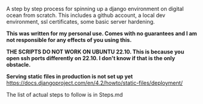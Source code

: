 A step by step process for spinning up a django environment on digital ocean from scratch.
This includes a github account, a local dev environment, ssl certificates, some basic server hardening.

**This was written for my personal use. Comes with no guarantees and I am not responsible for any effects of you using this.**

**THE SCRIPTS DO NOT WORK ON UBUNTU 22.10. This is because you open ssh ports differently on 22.10. I don't know if that is the only obstacle.**

**Serving static files in production is not set up yet**
https://docs.djangoproject.com/en/4.2/howto/static-files/deployment/

The list of actual steps to follow is in Steps.md
